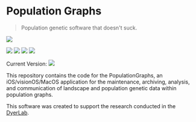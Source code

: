# Population Graphs

> Population genetic software that doesn't suck. 

![](https://live.staticflickr.com/65535/53557836045_596ec72acc_o_d.png)

![](https://img.shields.io/badge/swift-5.9-green)  ![](https://img.shields.io/badge/macOS-14.0-green)   ![](https://img.shields.io/badge/iOS-17.4-green)   ![](https://img.shields.io/badge/visionOS-1.1-green)

Current Version: ![](https://img.shields.io/github/v/tag/dyerlab/PopulationGraphs?color=green)

This repository contains the code for the PopulationGraphs, an iOS/visionOS/MacOS application for the maintenance, archiving, analysis, and communication of landscape and population genetic data within population graphs.

This software was created to support the research conducted in the [DyerLab](https://dyerlab.org).  



